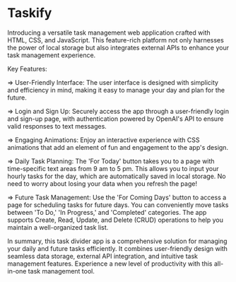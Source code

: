 # Taskify

Introducing a versatile task management web application crafted with HTML, CSS, and JavaScript. This feature-rich platform not only harnesses the power of local storage but also integrates external APIs to enhance your task management experience.

Key Features:

=> User-Friendly Interface: The user interface is designed with simplicity and efficiency in mind, making it easy to manage your day and plan for the future.

=> Login and Sign Up: Securely access the app through a user-friendly login and sign-up page, with authentication powered by OpenAI's API to ensure valid responses to text messages.

=> Engaging Animations: Enjoy an interactive experience with CSS animations that add an element of fun and engagement to the app's design.

=> Daily Task Planning: The 'For Today' button takes you to a page with time-specific text areas from 9 am to 5 pm. This allows you to input your hourly tasks for the day, which are automatically saved in local storage. No need to worry about losing your data when you refresh the page!

=> Future Task Management: Use the 'For Coming Days' button to access a page for scheduling tasks for future days. You can conveniently move tasks between 'To Do,' 'In Progress,' and 'Completed' categories. The app supports Create, Read, Update, and Delete (CRUD) operations to help you maintain a well-organized task list.

In summary, this task divider app is a comprehensive solution for managing your daily and future tasks efficiently. It combines user-friendly design with seamless data storage, external API integration, and intuitive task management features. Experience a new level of productivity with this all-in-one task management tool.
